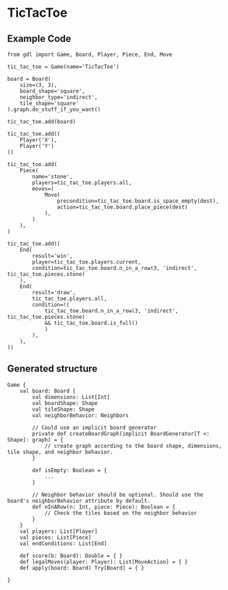 # TicTacToe

## Example Code

    from gdl import Game, Board, Player, Piece, End, Move

    tic_tac_toe = Game(name='TicTacToe')

    board = Board(
        size=(3, 3), 
        board_shape='square', 
        neighbor_type='indirect', 
        tile_shape='square'
    ).graph.do_stuff_if_you_want()

    tic_tac_toe.add(board)

    tic_tac_toe.add((
        Player('X'), 
        Player('Y')
    ))

    tic_tac_toe.add(
        Piece(
            name='stone', 
            players=tic_tac_toe.players.all,
            moves=(
                Move(
                    precondition=tic_tac_toe.board.is_space_empty(dest),
                    action=tic_tac_toe.board.place_piece(dest)
                ),
            )
        ), 
    )
        
    tic_tac_toe.add((
        End(
            result='win', 
            player=tic_tac_toe.players.current, 
            condition=tic_tac_toe.board.n_in_a_row(3, 'indirect', tic_tac_toe.pieces.stone)
        ),
        End(
            result='draw', 
            tic_tac_toe.players.all, 
            condition=!(
                tic_tac_toe.board.n_in_a_row(3, 'indirect', tic_tac_toe.pieces.stone) 
                && tic_tac_toe.board.is_full()
                )
            ),
        ),
    ))

## Generated structure

    Game {
        val board: Board {
            val dimensions: List[Int]
            val boardShape: Shape
            val tileShape: Shape 
            val neighborBehavior: Neighbors

            // Could use an implicit board generator
            private def createBoardGraph(implicit BoardGenerator[T <: Shape]: graph) = {
                // create graph according to the board shape, dimensions, tile shape, and neighbor behavior.   
            }
            
            def isEmpty: Boolean = {
                ... 
            }

            // Neighbor behavior should be optional. Should use the board's neighborBehavior attribute by default.
            def nInARow(n: Int, piece: Piece): Boolean = {
                // Check the tiles based on the neighbor behavior
            }
        }
        val players: List[Player]
        val pieces: List[Piece]
        val endConditions: List[End]

        def score(b: Board): Double = { }
        def legalMoves(player: Player): List[MoveAction] = { }
        def apply(board: Board) Try[Board] = { }

    }
